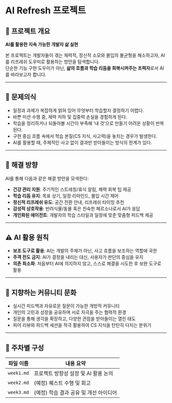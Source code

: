 # AI Refresh 프로젝트

## 🎯 프로젝트 개요

**AI를 활용한 지속 가능한 개발자 삶 실현**

본 프로젝트는 개발자들이 겪는 체력적, 정신적 소모와 몰입의 불균형을 해소하고자, AI를 리프레쉬 도우미로 활용하는 방안을 탐색합니다.  
단순한 기능 구현 도우미가 아닌, **삶의 흐름과 학습 리듬을 회복시켜주는 조력자**로서 AI를 바라보고자 합니다.

---

## 🤔 문제의식

- 일정과 과제가 복잡하게 얽혀 있어 무엇부터 학습할지 결정하기 어렵다.
- 바쁜 미션 수행 중, 체력 저하 및 집중력 손실을 경험하게 된다.
- 학습을 정리하거나 되돌아볼 시간이 부족해 ‘내 것’으로 만들기 어려운 상황이 반복된다.
- 구현 중심 흐름 속에서 학습 본질(CS 지식, 사고력)을 놓치는 경우가 발생한다.
- AI를 활용할 때, 주체적인 사고 없이 결과만 받아들이는 방식의 한계가 있다.

---

## 🧠 해결 방향

AI를 통해 다음과 같은 해결 방안을 모색한다:

- **건강 관리 지원**: 주기적인 스트레칭/휴식 알림, 체력 회복 팁 제공
- **학습 리듬 유지**: 목표 상기, 일정 리마인드, 몰입 시간 제어
- **정신적 리프레쉬 유도**: 공간 전환 안내, 리프레쉬 타이밍 추천
- **감성적 상호작용**: 반려식물/동물 혹은 친숙한 페르소나로서 AI가 응답
- **개인화된 에이전트**: 개발자의 학습 스타일과 일정에 맞춘 맞춤형 피드백 제공

---

## ⚠️ AI 활용 원칙

- **보조 도구로 활용**: AI는 개발의 주체가 아닌, 사고 흐름을 보조하는 역할에 국한
- **주객 전도 금지**: AI가 결정을 내리는 대신, 사용자가 판단의 중심을 유지
- **의존 최소화**: 처음부터 AI에 의지하지 않고, 스스로 해결을 시도한 후 보완 도구로 활용

---

## 🌱 지향하는 커뮤니티 문화

- 실시간 피드백과 자유로운 질문이 가능한 개방적 커뮤니티
- 개인의 고민과 성장을 공유하며 서로 자극을 주는 협력적 환경
- 질문을 통해 생각을 확장하고, 다양한 관점을 받아들이는 열린 태도
- 피어 리뷰와 피드백 세션을 적극 활용하여 CS 지식을 탄탄히 다지는 분위기

---

## 📁 주차별 구성

| 파일 이름  | 내용 요약                              |
| ---------- | -------------------------------------- |
| `week1.md` | 프로젝트 방향성 설정 및 AI 활용 논의   |
| `week2.md` | (예정) 퀘스트 수행 및 회고             |
| `week3.md` | (예정) 학습 결과 공유 및 개선 아이디어 |
